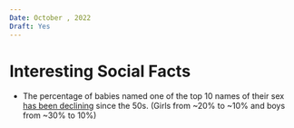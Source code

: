 ```yaml
---
Date: October , 2022
Draft: Yes
---
```


# Interesting Social Facts

- The percentage of babies named one of the top 10 names of their sex [has been declining](https://statmodeling.stat.columbia.edu/2022/11/02/rankings-offer-no-sense-of-scale/) since the 50s. (Girls from ~20% to ~10% and boys from ~30% to 10%) 

